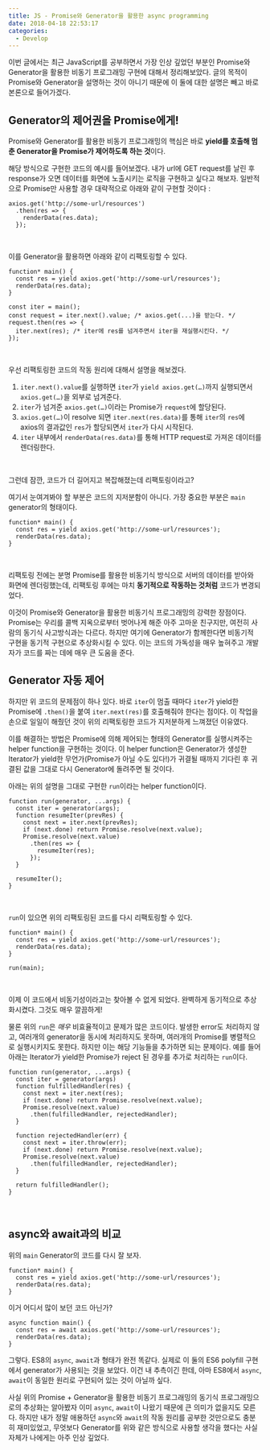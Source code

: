 ```yaml
---
title: JS - Promise와 Generator을 활용한 async programming
date: 2018-04-18 22:53:17
categories:
  - Develop
---
```

이번 글에서는 최근 JavaScript를 공부하면서 가장 인상 깊었던 부분인 Promise와 Generator을 활용한 비동기 프로그래밍 구현에 대해서 정리해보았다. 글의 목적이 Promise와 Generator을 설명하는 것이 아니기 때문에 이 둘에 대한 설명은 빼고 바로 본론으로 들어가겠다.
<br />

## Generator의 제어권을 Promise에게!

Promise와 Generator를 활용한 비동기 프로그래밍의 핵심은 바로 **yield를 호출해 멈춘 Generator을 Promise가 제어하도록 하는 것**이다.
<br />

해당 방식으로 구현한 코드의 예시를 들어보겠다. 내가 url에 GET request를 날린 후 response가 오면 데이터를 화면에 노출시키는 로직을 구현하고 싶다고 해보자. 일반적으로 Promise만 사용할 경우 대략적으로 아래와 같이 구현할 것이다 :

```
axios.get('http://some-url/resources')
  .then(res => {
    renderData(res.data);
  });
```
<br/>

이를 Generator을 활용하면 아래와 같이 리팩토링할 수 있다.

```
function* main() {
  const res = yield axios.get('http://some-url/resources');
  renderData(res.data);
}

const iter = main();
const request = iter.next().value; /* axios.get(...)을 받는다. */
request.then(res => {
  iter.next(res); /* iter에 res를 넘겨주면서 iter을 재실행시킨다. */
});
```
<br />

우선 리팩토링한 코드의 작동 원리에 대해서 설명을 해보겠다.
1. `iter.next().value`를 실행하면 `iter`가 `yield axios.get(…)`까지 실행되면서 `axios.get(…)`을 외부로 넘겨준다.
2. `iter`가 넘겨준 `axios.get(…)`이라는 Promise가 `request`에 할당된다.
3. `axios.get(…)`이 resolve 되면 `iter.next(res.data)`를 통해 `iter`의 `res`에 axios의 결과값인 `res`가 할당되면서 `iter`가 다시 시작된다.
4. `iter` 내부에서 `renderData(res.data)`를 통해 HTTP request로 가져온 데이터를 렌더링한다.
<br />

그런데 잠깐, 코드가 더 길어지고 복잡해졌는데 리팩토링이라고?
<br />

여기서 눈여겨봐야 할 부분은 코드의 지저분함이 아니다. 가장 중요한 부분은 `main` generator의 형태이다.

```
function* main() {
  const res = yield axios.get('http://some-url/resources');
  renderData(res.data);
}
```
<br />

리팩토링 전에는 분명 Promise를 활용한 비동기식 방식으로 서버의 데이터를 받아와 화면에 렌더링했는데, 리팩토링 후에는 마치 **동기적으로 작동하는 것처럼** 코드가 변경되었다.
<br />

이것이 Promise와 Generator을 활용한 비동기식 프로그래밍의 강력한 장점이다. Promise는 우리를 콜백 지옥으로부터 벗어나게 해준 아주 고마운 친구지만, 여전히 사람의 동기식 사고방식과는 다르다. 하지만 여기에 Generator가 함께한다면 비동기적 구현을 동기적 구현으로 추상화시킬 수 있다. 이는 코드의 가독성을 매우 높혀주고 개발자가 코드를 짜는 데에 매우 큰 도움을 준다.
<br />

## Generator 자동 제어

하지만 위 코드의 문제점이 하나 있다. 바로 `iter`이 멈출 때마다 `iter`가 yield한 Promise에 `.then()`을 붙여 `iter.next(res)`를 호출해줘야 한다는 점이다. 이 작업을 손으로 일일이 해줬던 것이 위의 리팩토링한 코드가 지저분하게 느껴졌던 이유였다.
<br />

이를 해결하는 방법은 Promise에 의해 제어되는 형태의 Generator를 실행시켜주는 helper function을 구현하는 것이다. 이 helper function은 Generator가 생성한 Iterator가 yield한 무언가(Promise가 아닐 수도 있다!)가 귀결될 때까지 기다린 후 귀결된 값을 그대로 다시 Generator에 돌려주면 될 것이다.
<br />

아래는 위의 설명을 그대로 구현한 `run`이라는 helper function이다.

```
function run(generator, ...args) {
  const iter = generator(args);
  function resumeIter(prevRes) {
    const next = iter.next(prevRes);
    if (next.done) return Promise.resolve(next.value);
    Promise.resolve(next.value)
      .then(res => {
        resumeIter(res);
      });
  }

  resumeIter();
}
```
<br />

`run`이 있으면 위의 리팩토링된 코드를 다시 리팩토링할 수 있다.

```
function* main() {
  const res = yield axios.get('http://some-url/resources');
  renderData(res.data);
}

run(main);
```
<br />

이제 이 코드에서 비동기성이라고는 찾아볼 수 없게 되었다. 완벽하게 동기적으로 추상화시켰다. 그것도 매우 깔끔하게!
<br />

물론 위의 `run`은 *매우* 비효율적이고 문제가 많은 코드이다. 발생한 error도 처리하지 않고, 여러개의 generator을 동시에 처리하지도 못하며, 여러개의 Promise를 병렬적으로 실행시키지도 못한다. 하지만 이는 해당 기능들을 추가하면 되는 문제이다. 예를 들어 아래는 Iterator가 yield한 Promise가 reject 된 경우를 추가로 처리하는 `run`이다.

```
function run(generator, ...args) {
  const iter = generator(args)
  function fulfilledHandler(res) {
    const next = iter.next(res);
    if (next.done) return Promise.resolve(next.value);
    Promise.resolve(next.value)
      .then(fulfilledHandler, rejectedHandler);
  }

  function rejectedHandler(err) {
    const next = iter.throw(err);
    if (next.done) return Promise.resolve(next.value);
    Promise.resolve(next.value)
      .then(fulfilledHandler, rejectedHandler);
  }

  return fulfilledHandler();
}
```
<br />

## async와 await과의 비교

위의 `main` Generator의 코드를 다시 잘 보자.

```
function* main() {
  const res = yield axios.get('http://some-url/resources');
  renderData(res.data);
}
```

이거 어디서 많이 보던 코드 아닌가?

```
async function main() {
  const res = await axios.get('http://some-url/resources');
  renderData(res.data);
}
```

그렇다. ES8의 `async`, `await`과 형태가 완전 똑같다. 실제로 이 둘의 ES6 polyfill 구현에서 generator가 사용되는 것을 보았다. 이건 내 추측이긴 한데, 아마 ES8에서 `async`, `await`이 동일한 원리로 구현되어 있는 것이 아닐까 싶다.
<br />

사실 위의 Promise + Generator을 활용한 비동기 프로그래밍의 동기식 프로그래밍으로의 추상화는 알아봤자 이미 `async`, `await`이 나왔기 때문에 큰 의미가 없을지도 모른다. 하지만 내가 정말 애용하던 `async`와 `await`의 작동 원리를 공부한 것만으로도 충분히 재미있었고, 무엇보다 Generator를 위와 같은 방식으로 사용할 생각을 했다는 사실 자체가 나에게는 아주 인상 깊었다.
<br />